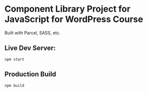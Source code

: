 # Component Library Project for JavaScript for WordPress Course

Built with Parcel, SASS, etc.

## Live Dev Server:
```
npm start
```

## Production Build
```
npm build
```
